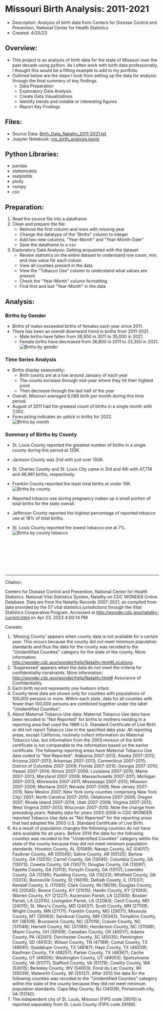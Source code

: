 # Missouri Birth Analysis: 2011-2021  
- Description: Analysis of birth data from Centers for Disease Control and Prevention, National Center for Health Statistics 
- Created: 4/25/23  

## Overview:
- This project is an analysis of birth data for the state of Missouri over the past decade using python. As I often work with birth data professionally, I thought this would be a fitting example to add to my portfolio. 
- Outlined below are the steps I took from setting up the data for analysis through the final summary of key findings.  
    - Data Preparation  
    - Exploratory Data Analysis  
    - Create Data Visualizations  
    - Identify trends and notable or interesting figures  
    - Report Key Findings  

## Files:
- Source Data: [Birth_Data_Natality_2011-2021.txt](Birth_Data_Natality_2011-2021.txt)  
- Jupyter Notebook: [mo_birth_analysis.ipynb](mo_birth_analysis.ipynb)

## Python Libraries:
- pandas
- statsmodels
- matplotlib
- plotly
- numpy
- csv

## Preparation:
1. Read the source file into a dataframe
2. Clean and prepare the file:  
    - Remove the first column and rows with missing year  
    - Change the datatype of the "Births" column to integer  
    - Add two new columns, "Year-Month" and "Year-Month-Date"  
    - Save the dataframe to a csv  
3. Exploratory Data Analysis: Getting acquainted with the dataset
    - Review statistics on the entire dataset to understand row count, min, and max value for each colunn  
    - View all counties present in the data  
    - View the "Tobacco Use" column to understand what values are present  
    - Check the "Year-Month" column formatting  
    - Find first and last "Year-Month" in the data  

## Analysis:

### Births by Gender 
- Births of males exceeded births of females each year since 2011.
- There has been an overall downward trend in births from 2011-2021.
    - Male births have fallen from 38,900 in 2011 to 35,000 in 2021.
    - Female births have decreased from 36,800 in 2011 to 33,300 in 2021.
![Births by gender](charts/MO_Births_Gender_Trend.png)

### Time Series Analysis 
- Births display seasonality: 
    - Birth counts are at a low around January of each year  
    - The counts increase through mid-year where they hit their highest point  
    - Then decrease through the last half of the year  
- Overall, Missouri averaged 6,068 birth per month during this time period.
- August of 2011 had the greatest count of births in a single month with 7,092.
- Forecasting indicates an uptick in births for 2022.  
![Births by month](charts/MO_Births_Month+Forecast.png)

### Summary of Births by County
- St. Louis County reported the greatest number of births in a single county during this period at 125K.
- Jackson County was 2nd with just over 100K.
- St. Charles County and St. Louis City came in 3rd and 4th with 47,714 and 46,981 births, respectively.
- Franklin County reported the least total births at under 10K.
![Births by county](charts/MO_Births_County.png)

- Reported tobacco use during pregnancy makes up a small portion of total births for the state overall.
- Jefferson County reported the highest percentage of reported tobacco use at 18% of total births.
- St. Louis County reported the lowest tobacco use at 7%.
![Births by county tobacco](charts/MO_Birth_County_Tobacco.png)






<br/>  
<br/>  
<br/>  
<br/>  
<br/>  
<br/>     

---
  
Citation:     
  
Centers for Disease Control and Prevention, National Center for Health Statistics. National Vital Statistics System, Natality on CDC WONDER Online Database. Data are from the Natality Records 2007-2021, as compiled from data provided by the 57 vital statistics jurisdictions through the Vital Statistics Cooperative Program. Accessed at http://wonder.cdc.gov/natality-current.html on Apr 23, 2023 4:00:14 PM   
  
Caveats:  
  
1. 'Missing County' appears when county data is not available for a certain year. This occurs because the county did not meet minimum population standards and thus the data for the county was recoded to the "Unidentified Counties" category for the state of the county. More information: http://wonder.cdc.gov/wonder/help/Natality.html#Locations.
2. 'Suppressed' appears when the data do not meet the criteria for confidentiality constraints. More information: http://wonder.cdc.gov/wonder/help/Natality.html# Assurance of Confidentiality.
3. Each birth record represents one liveborn infant.
4. County-level data are shown only for counties with populations of 100,000 persons or more. Within each state, data for all counties with fewer than 100,000 persons are combined together under the label "Unidentified Counties".
5. About Maternal Tobacco Use data: Maternal Tobacco Use data have been recoded to "Not Reported" for births to mothers residing in a reporting area that used the 1989 U.S. Standard Certificate of Live Birth or did not report Tobacco Use in the specified data year. All reporting areas, except California, routinely collect information on Maternal Tobacco Use, but information from the 2003 revision of the birth certificate is not comparable to the information based on the earlier certificate. The following reporting areas have Maternal Tobacco Use data coded to "Not Reported": Alabama 2007-2013; Alaska 2007-2012; Arizona 2007-2013; Arkansas 2007-2013; Connecticut 2007-2015; District of Columbia 2007-2009; Florida 2007-2010; Georgia 2007-2010; Hawaii 2007-2014; Illinois 2007-2009; Louisiana 2007-2010; Maine 2007-2013; Maryland 2007-2009; Massachusetts 2007-2011; Michigan 2007-2013; Minnesota 2007-2011; Mississippi 2007-2012; Missouri 2007-2009; Montana 2007; Nevada 2007-2009; New Jersey 2007-2015; New Mexico 2007; New York (only counties comprising New York City) 2007; North Carolina 2007-2010; Oklahoma 2007-2009; Oregon 2007; Rhode Island 2007-2014; Utah 2007-2008; Virginia 2007-2012; West Virginia 2007-2013; Wisconsin 2007-2010. Note the change from preceding years: Natality data for years 2003-2006 in CDC WONDER reported Tobacco Use data as "Not Reported" for the reporting areas that had adopted the 2003 U.S. Standard Certificate of Live Birth. 
6. As a result of population changes the following counties do not have data available for all years. Before 2014 the data for the following counties was recoded to the "Unidentified Counties" category within the state of the county because they did not meet minimum population standards. Houston County, AL (01069); Navajo County, AZ (04017); Faulkner County, AR (05045); Saline County, AR (05125); Bartow County, GA (13015); Carroll County, GA (13045); Columbia County, GA (13073); Coweta County, GA (13077); Douglas County, GA (13097); Fayette County, GA (13113); Forsyth County, GA (13117); Lowndes County, GA (13185); Paulding County, GA (13223); Whitfield County, GA (13313); Bonneville County, ID (16019); DeKalb County, IL (17037); Kendall County, IL (17093); Clark County, IN (18019); Douglas County, KS (20045); Boone County, KY (21015); Hardin County, KY (21093); Warren County, KY (21227); Ascension Parish, LA (22005); Bossier Parish, LA (22015); Livingston Parish, LA (22063); Cecil County, MD (24015); St. Mary's County, MD (24037); Scott County, MN (27139); Wright County, MN (27171); Franklin County, MO (29071); Missoula County, MT (30063); Sandoval County, NM (35043); Tompkins County, NY (36109); Brunswick County, NC (37019); Craven County, NC (37049); Harnett County, NC (37085); Henderson County, NC (37089); Miami County, OH (39109); Canadian County, OK (40017); Adams County, PA (42001); Dorchester County, SC (45035); Pennington County, SD (46103); Wilson County, TN (47189); Comal County, TX (48091); Guadalupe County, TX (48187); Hays County, TX (48209); Kaufman County, TX (48257); Parker County, TX (48367); Cache County, UT (49005); Washington County, UT (49053); Spotsylvania County, VA (51177); Stafford County, VA (51179); Cowlitz County, WA (53015); Berkeley County, WV (54003); Fond du Lac County, WI (55039); Walworth County, WI (55127). After 2013 the data for the following counties was recoded to the "Unidentified Counties" category within the state of the county because they did not meet minimum population standards. Cape May County, NJ (34009); Portsmouth city, VA (51740). 
7. The independent city of St. Louis, Missouri (FIPS code 29510) is reported separately from St. Louis County (FIPS code 29189).
